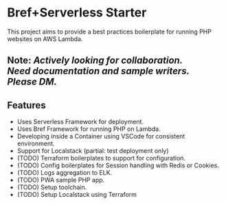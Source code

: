 # Bref+Serverless Starter
This project aims to provide a best practices boilerplate for running PHP websites on AWS Lambda.


## Note: <em>Actively looking for collaboration.<br/>Need documentation and sample writers.<br/>Please DM.</em>



## Features
- Uses Serverless Framework for deployment.
- Uses Bref Framework for running PHP on Lambda.
- Developing inside a Container using VSCode for consistent environment.
- Support for Localstack (partial: test deployment only)
- (TODO) Terraform boilerplates to support for configuration.
- (TODO) Config boilerplates for Session handling with Redis or Cookies.
- (TODO) Logs aggregation to ELK.
- (TODO) PWA sample PHP app.
- (TODO) Setup toolchain.
- (TODO) Setup Localstack using Terraform
